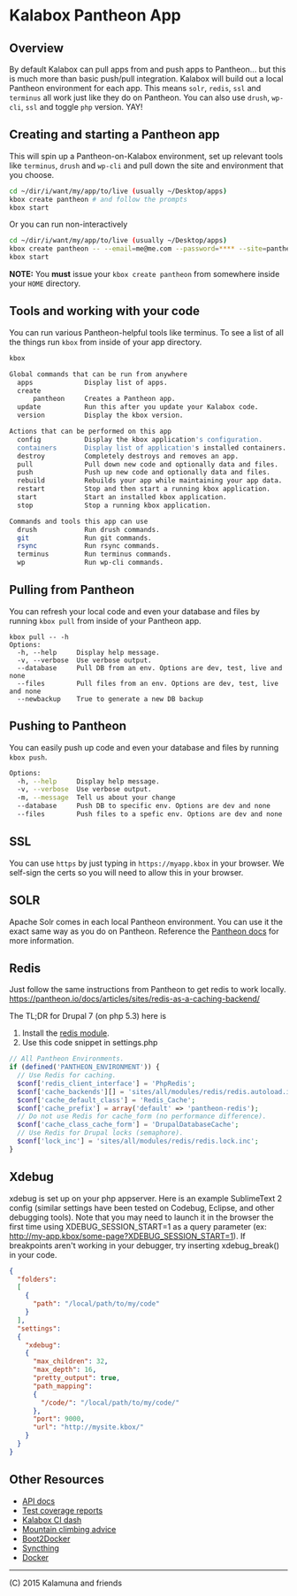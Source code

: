 # Kalabox Pantheon App
## Overview 

By default Kalabox can pull apps from and push apps to Pantheon... but this is much more than basic push/pull integration. Kalabox will build out a local Pantheon environment for each app. This means `solr`, `redis`, `ssl` and `terminus` all work just like they do on Pantheon. You can also use `drush`, `wp-cli`, `ssl` and toggle `php` version. YAY!

## Creating and starting a Pantheon app

This will spin up a Pantheon-on-Kalabox environment, set up relevant tools like `terminus`, `drush` and `wp-cli` and pull down the site and environment that you choose. 

```bash
cd ~/dir/i/want/my/app/to/live (usually ~/Desktop/apps)
kbox create pantheon # and follow the prompts
kbox start
```

Or you can run non-interactively

```bash
cd ~/dir/i/want/my/app/to/live (usually ~/Desktop/apps)
kbox create pantheon -- --email=me@me.com --password=**** --site=pantheon-site --env=pantheon-env --name=myApp
kbox start
```

**NOTE:** You **must** issue your `kbox create pantheon` from somewhere inside your `HOME` directory.

## Tools and working with your code

You can run various Pantheon-helpful tools like terminus. To see a list of all the things run `kbox` from inside of your app directory.

```bash
kbox

Global commands that can be run from anywhere
  apps             Display list of apps.
  create       
      pantheon     Creates a Pantheon app.
  update           Run this after you update your Kalabox code.
  version          Display the kbox version.

Actions that can be performed on this app
  config           Display the kbox application's configuration.
  containers       Display list of application's installed containers.
  destroy          Completely destroys and removes an app.
  pull             Pull down new code and optionally data and files.
  push             Push up new code and optionally data and files.
  rebuild          Rebuilds your app while maintaining your app data.
  restart          Stop and then start a running kbox application.
  start            Start an installed kbox application.
  stop             Stop a running kbox application.

Commands and tools this app can use
  drush            Run drush commands.
  git              Run git commands.
  rsync            Run rsync commands.
  terminus         Run terminus commands.
  wp               Run wp-cli commands.

```

## Pulling from Pantheon

You can refresh your local code and even your database and files by running `kbox pull` from inside of your Pantheon app. 

```
kbox pull -- -h
Options:
  -h, --help     Display help message.                                 
  -v, --verbose  Use verbose output.                                
  --database     Pull DB from an env. Options are dev, test, live and none
  --files        Pull files from an env. Options are dev, test, live and none
  --newbackup    True to generate a new DB backup                      
```

## Pushing to Pantheon

You can easily push up code and even your database and files by running `kbox push`. 

```bash
Options:
  -h, --help     Display help message.                                 [boolean]
  -v, --verbose  Use verbose output.                                   [boolean]
  -m, --message  Tell us about your change                              [string]
  --database     Push DB to specific env. Options are dev and none      [string]
  --files        Push files to a spefic env. Options are dev and none   [string]
```

## SSL

You can use `https` by just typing in `https://myapp.kbox` in your browser. We self-sign the certs so you will need to allow this in your browser.

## SOLR

Apache Solr comes in each local Pantheon environment. You can use it the exact same way as you do on Pantheon. Reference the [Pantheon docs](https://pantheon.io/docs/articles/sites/apache-solr/) for more information.

## Redis

Just follow the same instructions from Pantheon to get redis to work locally.
https://pantheon.io/docs/articles/sites/redis-as-a-caching-backend/

The TL;DR for Drupal 7 (on php 5.3) here is

1. Install the [redis module](http://drupal.org/project/redis).
2. Use this code snippet in settings.php

```php
// All Pantheon Environments.
if (defined('PANTHEON_ENVIRONMENT')) {
  // Use Redis for caching.
  $conf['redis_client_interface'] = 'PhpRedis';
  $conf['cache_backends'][] = 'sites/all/modules/redis/redis.autoload.inc';
  $conf['cache_default_class'] = 'Redis_Cache';
  $conf['cache_prefix'] = array('default' => 'pantheon-redis');
  // Do not use Redis for cache_form (no performance difference).
  $conf['cache_class_cache_form'] = 'DrupalDatabaseCache';
  // Use Redis for Drupal locks (semaphore).
  $conf['lock_inc'] = 'sites/all/modules/redis/redis.lock.inc';
}
```

## Xdebug

xdebug is set up on your php appserver. Here is an example SublimeText 2 config (similar settings have been tested on Codebug, Eclipse, and other debugging tools). Note that you may need to launch it in the browser the first time using XDEBUG_SESSION_START=1 as a query parameter (ex: http://my-app.kbox/some-page?XDEBUG_SESSION_START=1). If breakpoints aren't working in your debugger, try inserting xdebug_break() in your code.

```json
{
  "folders":
  [
    {
      "path": "/local/path/to/my/code"
    }
  ],
  "settings":
  {
    "xdebug":
    {
      "max_children": 32,
      "max_depth": 16,
      "pretty_output": true,
      "path_mapping":
      {
        "/code/": "/local/path/to/my/code/"
      },
      "port": 9000,
      "url": "http://mysite.kbox/"
    }
  }
}
```

## Other Resources

* [API docs](http://api.kalabox.me/)
* [Test coverage reports](http://coverage.kalabox.me/)
* [Kalabox CI dash](http://ci.kalabox.me/)
* [Mountain climbing advice](https://www.youtube.com/watch?v=tkBVDh7my9Q)
* [Boot2Docker](https://github.com/boot2docker/boot2docker)
* [Syncthing](https://github.com/syncthing/syncthing)
* [Docker](https://github.com/docker/docker)

-------------------------------------------------------------------------------------
(C) 2015 Kalamuna and friends
